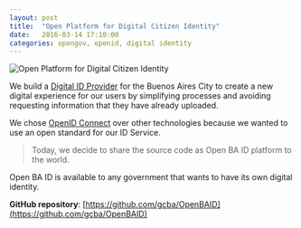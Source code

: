 ```yaml
---
layout: post
title:  "Open Platform for Digital Citizen Identity"
date:   2016-03-14 17:10:00
categories: opengov, openid, digital identity
---
```


![Open Platform for Digital Citizen Identity](https://dl.dropboxusercontent.com/u/1147871/openbaid.png)

We build a [Digital ID Provider](https://id.buenosaires.gob.ar/) for the Buenos Aires City to create a new digital experience for our users by simplifying processes and avoiding requesting information that they have already uploaded.

We chose [OpenID Connect](http://openid.net/connect/) over other technologies because we wanted to use an open standard for our ID Service.

> Today, we decide to share the source code as Open BA ID platform to the world.

Open BA ID is available to any government that wants to have its own digital identity.

**GitHub repository**: [https://github.com/gcba/OpenBAID](https://github.com/gcba/OpenBAID)